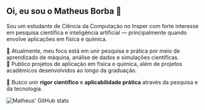 ## Oi, eu sou o Matheus Borba 👋

Sou um estudante de Ciência da Computação no Insper com forte interesse em pesquisa científica e inteligência artificial — principalmente quando envolve aplicações em física e química.

🔭 Atualmente, meu foco está em unir pesquisa e prática por meio de aprendizado de máquina, análise de dados e simulações científicas.  
🌱 Publico projetos de aplicação em física e química, além de projetos acadêmicos desenvolvidos ao longo da graduação.

🧪 Busco unir **rigor científico** e **aplicabilidade prática** através da pesquisa e da tecnologia.

![Matheus' GitHub stats](https://github-readme-stats.vercel.app/api?username=mthperera&show_icons=true&bg_color=00000000)
